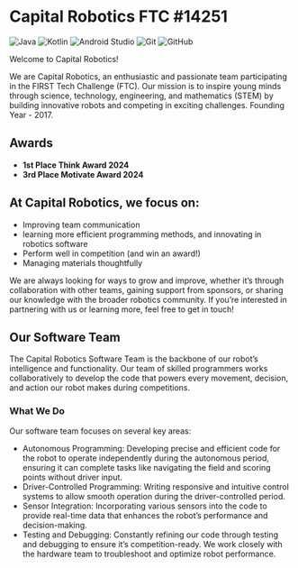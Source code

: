 # Capital Robotics FTC #14251
![Java](https://img.shields.io/badge/Java-ED8B00?style=for-the-badge&logo=java&logoColor=white)
![Kotlin](https://img.shields.io/badge/Kotlin-0095D5?style=for-the-badge&logo=kotlin&logoColor=white)
![Android Studio](https://img.shields.io/badge/Android_Studio-3DDC84?style=for-the-badge&logo=android-studio&logoColor=white)
![Git](https://img.shields.io/badge/Git-F05032?style=for-the-badge&logo=git&logoColor=white)
![GitHub](https://img.shields.io/badge/GitHub-181717?style=for-the-badge&logo=github&logoColor=white)

Welcome to Capital Robotics!

We are Capital Robotics, an enthusiastic and passionate team participating in the FIRST Tech Challenge (FTC). Our mission is to inspire young minds through science, technology, engineering, and mathematics (STEM) by building innovative robots and competing in exciting challenges. Founding Year - 2017.

## Awards
- **1st Place Think Award 2024**
- **3rd Place Motivate Award 2024**

## At Capital Robotics, we focus on:

- Improving team
communication
- learning more efficient
programming methods, and innovating in robotics software
- Perform well in competition (and win an award!)
- Managing materials
thoughtfully

We are always looking for ways to grow and improve, whether it’s through collaboration with other teams, gaining support from sponsors, or sharing our knowledge with the broader robotics community. If you’re interested in partnering with us or learning more, feel free to get in touch!


## Our Software Team

The Capital Robotics Software Team is the backbone of our robot’s intelligence and functionality. Our team of skilled programmers works collaboratively to develop the code that powers every movement, decision, and action our robot makes during competitions.

### What We Do

Our software team focuses on several key areas:

- Autonomous Programming: Developing precise and efficient code for the robot to operate independently during the autonomous period, ensuring it can complete tasks like navigating the field and scoring points without driver input.
- Driver-Controlled Programming: Writing responsive and intuitive control systems to allow smooth operation during the driver-controlled period.
- Sensor Integration: Incorporating various sensors into the code to provide real-time data that enhances the robot’s performance and decision-making.
- Testing and Debugging: Constantly refining our code through testing and debugging to ensure it’s competition-ready. We work closely with the hardware team to troubleshoot and optimize robot performance.


 
